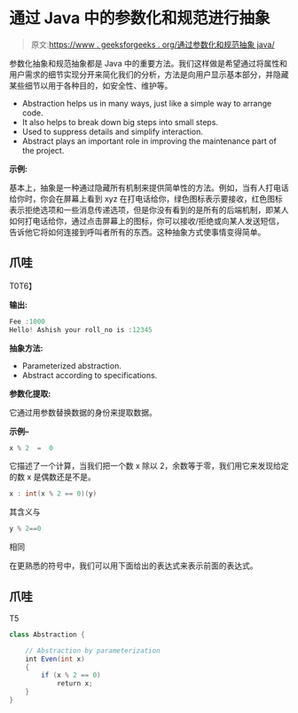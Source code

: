 # 通过 Java 中的参数化和规范进行抽象

> 原文:[https://www . geeksforgeeks . org/通过参数化和规范抽象 java/](https://www.geeksforgeeks.org/abstraction-by-parameterization-and-specification-in-java/)

参数化抽象和规范抽象都是 Java 中的重要方法。我们这样做是希望通过将属性和用户需求的细节实现分开来简化我们的分析，方法是向用户显示基本部分，并隐藏某些细节以用于各种目的，如安全性、维护等。

*   Abstraction helps us in many ways, just like a simple way to arrange code.
*   It also helps to break down big steps into small steps.
*   Used to suppress details and simplify interaction.
*   Abstract plays an important role in improving the maintenance part of the project.

**示例:**

基本上，抽象是一种通过隐藏所有机制来提供简单性的方法。例如，当有人打电话给你时，你会在屏幕上看到 xyz 在打电话给你，绿色图标表示要接收，红色图标表示拒绝选项和一些消息传递选项，但是你没有看到的是所有的后端机制，即某人如何打电话给你，通过点击屏幕上的图标，你可以接收/拒绝或向某人发送短信，告诉他它将如何连接到呼叫者所有的东西。这种抽象方式使事情变得简单。

## 爪哇

T0T6】

**输出:**

```java
Fee :1000
Hello! Ashish your roll_no is :12345

```

**抽象方法:**

*   Parameterized abstraction.
*   Abstract according to specifications.

**参数化提取:**

它通过用参数替换数据的身份来提取数据。

**示例–**

```java
x % 2  =  0

```

它描述了一个计算，当我们把一个数 x 除以 2，余数等于零，我们用它来发现给定的数 x 是偶数还是不是。

```java
x : int(x % 2 == 0)(y)

```

其含义与

```java
y % 2==0

```

相同

在更熟悉的符号中，我们可以用下面给出的表达式来表示前面的表达式。

## 爪哇

T5

```java
class Abstraction {

    // Abstraction by parameterization
    int Even(int x)
    {
        if (x % 2 == 0)
            return x;
    }
}
```